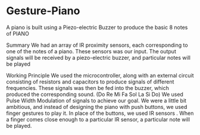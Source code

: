 # Gesture-Piano

A piano is built using a Piezo-electric Buzzer to produce the basic 8 notes of PIANO


Summary
We had an array of IR proximity sensors, each corresponding to one of the notes of a piano. 
These sensors was our input.
The output signals will be received by a piezo-electric buzzer, and particular notes will be played


Working Principle
We used the microcontroller, along with an external circuit consisting of resistors and capacitors to produce signals of different frequencies. 
These signals was then be fed into the buzzer, which produced the corresponding sound. (Do Re Mi Fa Sol La Si Do)
We used Pulse Width Modulation of signals to achieve our goal.
We were a little bit ambitious, and instead of designing the piano with push buttons, we used finger gestures to play it. 
In place of the buttons, we used IR sensors . 
When a finger comes close enough to a particular IR sensor, a particular note will be played.
